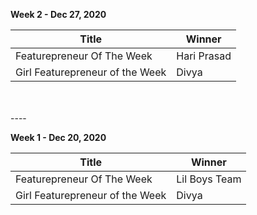 **Week 2  - Dec 27, 2020**


| Title         | Winner        |
| ------------- | ------------- |
| Featurepreneur Of The Week  | Hari Prasad  |
| Girl Featurepreneur of the Week  | Divya  |


<br>
<br>
----

**Week 1  - Dec 20, 2020**


| Title         | Winner        |
| ------------- | ------------- |
| Featurepreneur Of The Week  | Lil Boys Team  |
| Girl Featurepreneur of the Week  | Divya  |
